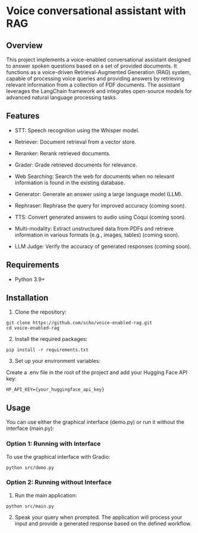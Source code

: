 # Voice conversational assistant with RAG

## Overview

This project implements a voice-enabled conversational assistant designed to answer spoken questions based on a set of provided documents. It functions as a voice-driven Retrieval-Augmented Generation (RAG) system, capable of processing voice queries and providing answers by retrieving relevant information from a collection of PDF documents. The assistant leverages the LangChain framework and integrates open-source models for advanced natural language processing tasks.

## Features

- STT: Speech recognition using the Whisper model.

- Retriever: Document retrieval from a vector store.

- Reranker: Rerank retrieved documents.

- Grader: Grade retrieved documents for relevance.

- Web Searching: Search the web for documents when no relevant information is found in the existing database.

- Generator: Generate an answer using a large language model (LLM).

- Rephraser: Rephrase the query for improved accuracy (coming soon).

- TTS: Convert generated answers to audio using Coqui (coming soon).

- Multi-modality: Extract unstructured data from PDFs and retrieve information in various formats (e.g., images, tables) (coming soon).

- LLM Judge: Verify the accuracy of generated responses (coming soon).

## Requirements

- Python 3.9+

## Installation

1. Clone the repository:
```
git clone https://github.com/scho/voice-enabled-rag.git
cd voice-enabled-rag
```

2. Install the required packages:
```
pip install -r requirements.txt
```

3. Set up your environment variables:

Create a .env file in the root of the project and add your Hugging Face API key:
```
HF_API_KEY={your_huggingface_api_key}
```

## Usage
You can use either the graphical interface (demo.py) or run it without the interface (main.py):
### Option 1: Running with Interface
To use the graphical interface with Gradio:
```
python src/demo.py
```
### Option 2: Running without Interface
1. Run the main application:
```
python src/main.py
```
2. Speak your query when prompted. The application will process your input and provide a generated response based on the defined workflow.